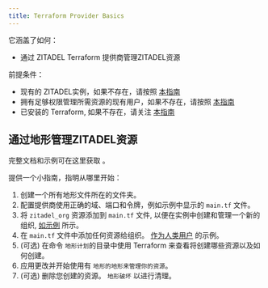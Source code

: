 ```yaml
---
title: Terraform Provider Basics
---
```


它涵盖了如何：

- 通过 ZITADEL Terraform 提供商管理ZITADEL资源

前提条件：

- 现有的 ZITADEL实例，如果不存在，请按照 [本指南](../../start/quickstart)
- 拥有足够权限管理所需资源的现有用户，如果不存在，请按照 [本指南](../../integrate/serviceusers)
- 已安装的 Terraform, 如果不存在，请关注 [本指南](https://learn.hashicorp.com/tutorials/terraform/install-cli)

## 通过地形管理ZITADEL资源

完整文档和示例可在这里获取 [](https://registry.terraform.io/providers/zitadel/zitadel/latest/docs)。

提供一个小指南，指明从哪里开始：

1. 创建一个所有地形文件所在的文件夹。
2. 配置提供商使用正确的域、端口和令牌，例如示例中显示的 `main.tf` 文件。
3. 将 `zitadel_org` 资源添加到 `main.tf` 文件, 以便在实例中创建和管理一个新的组织, [如示例](https://registry.terraform.io/providers/zitadel/zitadel/latest/docs/resources/org) 所示。
4. 在 `main.tf` 文件中添加任何资源给组织。 [作为人类用户](https://registry.terraform.io/providers/zitadel/zitadel/latest/docs/resources/human_user) 的示例。
5. (可选) 在命令 `地形计划`的目录中使用 Terraform 来查看将创建哪些资源以及如何创建。
6. 应用更改并开始使用有 `地形的地形来管理你的资源`。
7. (可选) 删除您创建的资源。 `地形破坏` 以进行清理。
